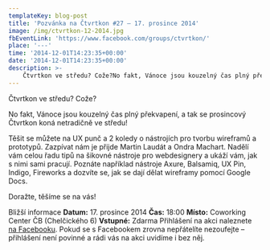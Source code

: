 ```yaml
---
templateKey: blog-post
title: 'Pozvánka na Čtvrtkon #27 – 17. prosince 2014'
image: /img/ctvrtkon-12-2014.jpg
fbEventLink: 'https://www.facebook.com/groups/ctvrtkon/'
place: '---'
time: '2014-12-01T14:23:35+00:00'
date: '2014-12-01T14:23:35+00:00'
description: >-
    Čtvrtkon ve středu? Cože?No fakt, Vánoce jsou kouzelný čas plný překvapení, a tak se prosincový Čtvrtkon koná netradičně ve středu!Těšit se můžete na UX punč a 2 koledy o nástrojích...
---
```

Čtvrtkon ve středu? Cože?

No fakt, Vánoce jsou kouzelný čas plný překvapení, a tak se prosincový Čtvrtkon koná netradičně ve středu!

Těšit se můžete na UX punč a 2 koledy o nástrojích pro tvorbu wireframů a prototypů. Zazpívat nám je přijde Martin Laudát a Ondra Machart. Nadělí vám celou řadu tipů na šikovné nástroje pro webdesignery a ukáží vám, jak s nimi sami pracují. Poznáte například nástroje Axure, Balsamiq, UX Pin, Indigo, Fireworks a dozvíte se, jak se dají dělat wireframy pomocí Google Docs.

Doražte, těšíme se na vás!

Bližší informace **Datum:** 17. prosince 2014 **Čas:** 18:00 **Místo:** Coworking Center ČB (Chelčického 6) **Vstupné:** Zdarma Přihlášení na akci naleznete [na Facebooku](https://www.facebook.com/events/745825645502296/). Pokud se s Facebookem zrovna nepřátelíte nezoufejte – přihlášení není povinné a rádi vás na akci uvidíme i bez něj.